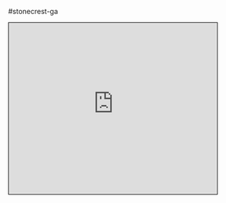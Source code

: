#stonecrest-ga
<iframe width="425" height="350" src="https://www.openstreetmap.org/export/embed.html?bbox=-84.25113558769227%2C33.53105670147775%2C-84.24068570137025%2C33.538291620012096&amp;layer=transportmap&amp;marker=33.53467%2C-84.24590999999998" style="border: 1px solid black">

<h3> Street Address </h3>
[Approx 5198 Klondike Road, 
Stonecrest, Georgia, 30038<a href="https://www.openstreetmap.org/?mlat=33.6301281&amp;mlon=-84.1283441#map=20/33.6301281/-84.1283441&amp;layers=T)